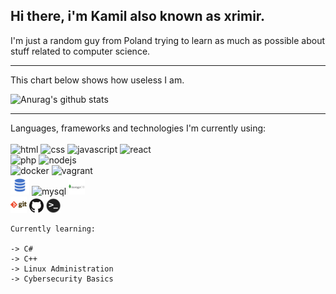 ## Hi there, i'm Kamil also known as xrimir.

I'm just a random guy from Poland trying to learn as much as possible about stuff related to computer science. 

---

This chart below shows how useless I am.

![Anurag's github stats](https://github-readme-stats.vercel.app/api?username=xrimir&theme=prussian&show_icons=true)

---

Languages, frameworks and technologies I'm currently using: <br/><br/>
  <img alt="html" width="29px" src="https://www.shareicon.net/data/128x128/2016/06/25/618461_html_256x256.png"/>
  <img alt="css" width="27px" src="https://www.shareicon.net/data/128x128/2015/09/08/97876_css_512x512.png"/>
  <img alt="javascript" width="29px" src="https://www.shareicon.net/data/128x128/2016/07/06/106573_software_512x512.png"/>
  <img alt="react" width="29px" src="https://www.shareicon.net/data/128x128/2016/07/10/119874_apps_512x512.png"/>
<br/>
<gir>
  <img alt="php" width="30px" src="https://www.shareicon.net/data/128x128/2015/10/06/112719_development_512x512.png"/>
  <img alt="nodejs" width="29px" src="https://img.icons8.com/color/452/nodejs.png"/>
<br/>
  <img alt="docker" width="35px" src="https://png2.cleanpng.com/sh/89a7e7ea33567a4306e9735877087de6/L0KzQYm3VcI4N6dqipH0aYP2gLBuTfRwa5xqip9waYTrhbO0jv9lbV5vi592b37qf7XpTfNwdaF6jNd7LYPydsXAggJmNWZnSNM8NHHpSYG7UBY2Nmc3Sqo8MUW0QYa5V8M6PWY1S6cEMEmxgLBu/kisspng-docker-github-node-js-mongodb-computer-software-5b0a34af9043f5.6228315115273955035909.png"/>
  <img alt="vagrant" width="35px" src="https://cdn.iconscout.com/icon/free/png-64/vagrant-226063.png"/>
<br/>
<img alt="mysql" width="30px" src="https://raw.githubusercontent.com/github/explore/80688e429a7d4ef2fca1e82350fe8e3517d3494d/topics/sql/sql.png"/>
<img alt="mysql" width="32px" src="https://www.shareicon.net/data/128x128/2015/10/06/112728_development_512x512.png"/>
<img alt="MongoDB" width="26px" src="https://raw.githubusercontent.com/github/explore/80688e429a7d4ef2fca1e82350fe8e3517d3494d/topics/mongodb/mongodb.png" />
<br/>
<img alt="Git" width="26px" src="https://raw.githubusercontent.com/github/explore/80688e429a7d4ef2fca1e82350fe8e3517d3494d/topics/git/git.png" />
<img alt="GitHub" width="23px" src="https://raw.githubusercontent.com/github/explore/78df643247d429f6cc873026c0622819ad797942/topics/github/github.png" />
<img alt="Terminal" width="23px" src="https://raw.githubusercontent.com/github/explore/80688e429a7d4ef2fca1e82350fe8e3517d3494d/topics/terminal/terminal.png" />


```
Currently learning:

-> C#
-> C++
-> Linux Administration
-> Cybersecurity Basics
```
